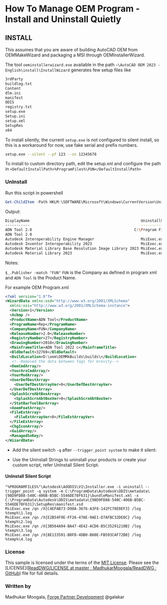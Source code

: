 # How To Manage OEM Program - Install and Uninstall Quietly



## INSTALL

This assumes that you are aware of building AutoCAD OEM from OEMMakeWizard and packaging a MSI through OEMInstallerWizard.

The tool `oeminstallerwizard.exe` available in the path `~\AutoCAD OEM 2023 - English\install\InstallWizard` generates few setup files like

```bash
3rdParty
buildlog.txt
Content
dlm.ini
manifest
ODIS
registry.txt
setup.exe
Setup.ini
setup.xml
SetupRes
x64
```

To install silently, the current `setup.exe` is not configured to silent install, so this is a workaround for now, use fake serial and prefix numbers.

```bash
setup.exe --silent --pf 123 --sn 12345678
```

To install to custom directory path, edit the setup.xnl and configure the path in `<DefaultInstallPath>%ProgramFiles%\FUN</DefaultInstallPath>`



### UnInstall

Run this script in powershell

```powershell
Get-ChildItem -Path HKLM:\SOFTWARE\Microsoft\Windows\CurrentVersion\Uninstall, HKLM:\SOFTWARE\Wow6432Node\Microsoft\Windows\CurrentVersion\Uninstall | Get-ItemProperty | Where-Object { ($_.Publisher -match "FUN") -or ($_.Publisher -match "Autodesk") } | Select-Object -Property DisplayName, UninstallString | Format-Table -autosize | out-string -width 4096
```

Output:

```bash
DisplayName                                                  UninstallString
-----------                                                  ---------------
ADN Tool 2.0                                              C:\Program Files\Autodesk\AdODIS\V1\Installer.exe -i uninstall --trigger_point system -m C:\ProgramData\Autodesk\ODIS\metadata\{98D9FD88-540C-406B-B5BC-5546DE78F631}\bundleManifest.xml -x C:\ProgramData\Autodesk\ODIS\metadata\{98D9FD88-540C-406B-B5BC-5546DE78F631}\SetupRes\manifest.xsd
ADN Tool 2.0
Autodesk Interoperability Engine Manager                     MsiExec.exe /X{C4EFAB73-D98A-3676-A3F8-142FC78E0EF3}
Autodesk Inventor Interoperability 2023                      MsiExec.exe /X{E2B54F9E-FF26-47AE-9AE1-D7AFBC32DE0C}
Autodesk Material Library Base Resolution Image Library 2023 MsiExec.exe /X{3B564A94-BA47-4E42-ACD6-B5C35291210B}
Autodesk Material Library 2023                               MsiExec.exe /X{8E133591-B0FD-4DB0-B60E-FB593CAF72B0}


```

 Notes:

`$_.Publisher -match "FUN"`  `FUN` is the Company as defined in program xml and `ADN Tool` is the Product Name.

 For example OEM Program.xml

```xml
<?xml version="1.0"?>
<WizardData xmlns:xsd="http://www.w3.org/2001/XMLSchema"
  xmlns:xsi="http://www.w3.org/2001/XMLSchema-instance">
  <Version>1</Version>
  <Acbmp />
  <ProductName>ADN Tool</ProductName>
  <ProgramName>Rep</ProgramName>
  <CompanyName>FUN</CompanyName>
  <ReleaseNumber>2.0</ReleaseNumber>
  <RegistryNumber>27</RegistryNumber>
  <DrawingNumber>2018</DrawingNumber>
  <MainframeTitle>ADN Tool 2022 c</MainframeTitle>
  <BldDefault>32769</BldDefault>
  <BuildLocation>D:\oem\OEMMkBuilds\builds\</BuildLocation>
   <!--Removed the data between Tags for brevity-->
  <OemCmdArray/>
  <YourArxCmdArray/>
  <YourModArray/>
  <UserDefDestArray>
    <UserDefDestArrayVer>0</UserDefDestArrayVer>
  </UserDefDestArray>
  <SplashScrnAbtBoxArray>
    <SplashScrnAbtBoxVer>0</SplashScrnAbtBoxVer>
  </StatBarToolBarArray>
  <AoemFeatArray/>
  <FileExtArray>
    <FileExtArrayVer>0</FileExtArrayVer>
  </FileExtArray>
  <ChgIconArray/>
  <GuidArray/>
  <ManagedSnKey/>
</WizardData>
```

- Add the silent switch `-q` after `--trigger_point system` to make it silent:

- Use the Uninstall Strings to uninstall your products or create your custom script, refer UnInstall Silent Script.

#### UnInstall Silent Script

```batch
"%PROGRAMFILES%"\Autodesk\AdODIS\V1\Installer.exe -i uninstall --trigger_point -q system -m C:\ProgramData\Autodesk\ODIS\metadata\{98D9FD88-540C-406B-B5BC-5546DE78F631}\bundleManifest.xml -x C:\ProgramData\Autodesk\ODIS\metadata\{98D9FD88-540C-406B-B5BC-5546DE78F631}\SetupRes\manifest.xsd
MsiExec.exe /qn /X{C4EFAB73-D98A-3676-A3F8-142FC78E0EF3} /log %temp%\1.log
MsiExec.exe /qn /X{E2B54F9E-FF26-47AE-9AE1-D7AFBC32DE0C} /log %temp%\2.log
MsiExec.exe /qn /X{3B564A94-BA47-4E42-ACD6-B5C35291210B} /log %temp%\3.log
MsiExec.exe /qn /X{8E133591-B0FD-4DB0-B60E-FB593CAF72B0} /log %temp%\4.log

```

### License

This sample is licensed under the terms of the [MIT License](http://opensource.org/licenses/MIT). Please see the [LICENSE]([ReadDWG/LICENSE at master · MadhukarMoogala/ReadDWG · GitHub](https://github.com/MadhukarMoogala/ReadDWG/blob/master/LICENSE)) file for full details.

### Written by

Madhukar Moogala, [Forge Partner Development](http://forge.autodesk.com)  @galakar
